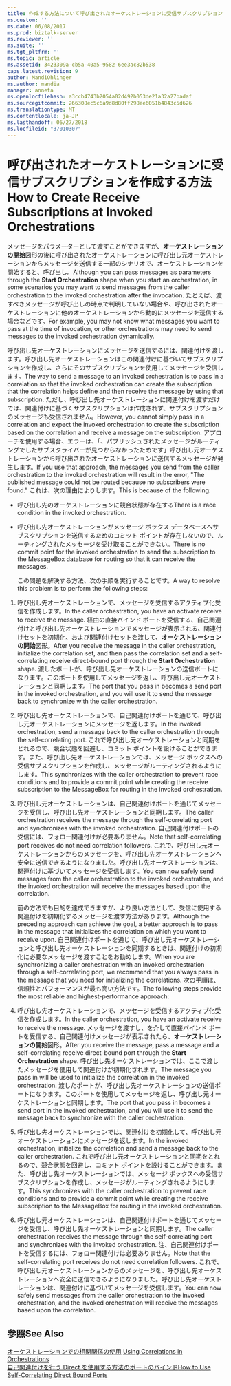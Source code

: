 ```yaml
---
title: 作成する方法について呼び出されたオーケストレーションに受信サブスクリプション |Microsoft Docs
ms.custom: ''
ms.date: 06/08/2017
ms.prod: biztalk-server
ms.reviewer: ''
ms.suite: ''
ms.tgt_pltfrm: ''
ms.topic: article
ms.assetid: 3423309a-cb5a-40a5-9582-6ee3ac82b538
caps.latest.revision: 9
author: MandiOhlinger
ms.author: mandia
manager: anneta
ms.openlocfilehash: a3ccb4743b2054a02d492b053de21a32a27badaf
ms.sourcegitcommit: 266308ec5c6a9d8d80ff298ee6051b4843c5d626
ms.translationtype: MT
ms.contentlocale: ja-JP
ms.lasthandoff: 06/27/2018
ms.locfileid: "37010307"
---
```

# <a name="how-to-create-receive-subscriptions-at-invoked-orchestrations"></a><span data-ttu-id="9424e-102">呼び出されたオーケストレーションに受信サブスクリプションを作成する方法</span><span class="sxs-lookup"><span data-stu-id="9424e-102">How to Create Receive Subscriptions at Invoked Orchestrations</span></span>
<span data-ttu-id="9424e-103">メッセージをパラメーターとして渡すことができますが、**オーケストレーションの開始**図形の後に呼び出されたオーケストレーションに呼び出し元オーケストレーションからメッセージを送信する一部のシナリオで、オーケストレーションを開始すると、呼び出し。</span><span class="sxs-lookup"><span data-stu-id="9424e-103">Although you can pass messages as parameters through the **Start Orchestration** shape when you start an orchestration, in some scenarios you may want to send messages from the caller orchestration to the invoked orchestration after the invocation.</span></span> <span data-ttu-id="9424e-104">たとえば、渡すべきメッセージが呼び出しの時点で判明していない場合や、呼び出されたオーケストレーションに他のオーケストレーションから動的にメッセージを送信する場合などです。</span><span class="sxs-lookup"><span data-stu-id="9424e-104">For example, you may not know what messages you want to pass at the time of invocation, or other orchestrations may need to send messages to the invoked orchestration dynamically.</span></span>  
  
 <span data-ttu-id="9424e-105">呼び出し先オーケストレーションにメッセージを送信するには、関連付けを渡します。呼び出し先オーケストレーションはこの関連付けに基づいてサブスクリプションを作成し、さらにそのサブスクリプションを使用してメッセージを受信します。</span><span class="sxs-lookup"><span data-stu-id="9424e-105">The way to send a message to an invoked orchestration is to pass in a correlation so that the invoked orchestration can create the subscription that the correlation helps define and then receive the message by using that subscription.</span></span> <span data-ttu-id="9424e-106">ただし、呼び出し先オーケストレーションに関連付けを渡すだけでは、関連付けに基づくサブスクリプションは作成されず、サブスクリプションのメッセージも受信されません。</span><span class="sxs-lookup"><span data-stu-id="9424e-106">However, you cannot simply pass in a correlation and expect the invoked orchestration to create the subscription based on the correlation and receive a message on the subscription.</span></span> <span data-ttu-id="9424e-107">アプローチを使用する場合、エラーは、「、パブリッシュされたメッセージがルーティングでしたサブスクライバーが見つからなかったためです」呼び出し元オーケストレーションから呼び出されたオーケストレーションに送信するメッセージが発生します。</span><span class="sxs-lookup"><span data-stu-id="9424e-107">If you use that approach, the messages you send from the caller orchestration to the invoked orchestration will result in the error, "The published message could not be routed because no subscribers were found."</span></span> <span data-ttu-id="9424e-108">これは、次の理由によりします。</span><span class="sxs-lookup"><span data-stu-id="9424e-108">This is because of the following:</span></span>  
  
- <span data-ttu-id="9424e-109">呼び出し先のオーケストレーションに競合状態が存在する</span><span class="sxs-lookup"><span data-stu-id="9424e-109">There is a race condition in the invoked orchestration.</span></span>  
  
- <span data-ttu-id="9424e-110">呼び出し先オーケストレーションがメッセージ ボックス データベースへサブスクリプションを送信するためのコミット ポイントが存在しないので、ルーティングされたメッセージを受け取ることができない。</span><span class="sxs-lookup"><span data-stu-id="9424e-110">There is no commit point for the invoked orchestration to send the subscription to the MessageBox database for routing so that it can receive the messages.</span></span>  
  
  <span data-ttu-id="9424e-111">この問題を解決する方法、次の手順を実行することです。</span><span class="sxs-lookup"><span data-stu-id="9424e-111">A way to resolve this problem is to perform the following steps:</span></span>  
  
1. <span data-ttu-id="9424e-112">呼び出し先オーケストレーションで、メッセージを受信するアクティブ化受信を作成します。</span><span class="sxs-lookup"><span data-stu-id="9424e-112">In the caller orchestration, you have an activate receive to receive the message.</span></span> <span data-ttu-id="9424e-113">経由の直接バインド ポートを受信する、自己関連付けと呼び出し先オーケストレーションでメッセージが表示される、関連付けセットを初期化、および関連付けセットを渡して、**オーケストレーションの開始**図形。</span><span class="sxs-lookup"><span data-stu-id="9424e-113">After you receive the message in the caller orchestration, initialize the correlation set, and then pass the correlation set and a self-correlating receive direct-bound port through the **Start Orchestration** shape.</span></span> <span data-ttu-id="9424e-114">渡したポートが、呼び出し先オーケストレーションの送信ポートになります。このポートを使用してメッセージを返し、呼び出し元オーケストレーションと同期します。</span><span class="sxs-lookup"><span data-stu-id="9424e-114">The port that you pass in becomes a send port in the invoked orchestration, and you will use it to send the message back to synchronize with the caller orchestration.</span></span>  
  
2. <span data-ttu-id="9424e-115">呼び出し先オーケストレーションで、自己関連付けポートを通じて、呼び出し元オーケストレーションにメッセージを返します。</span><span class="sxs-lookup"><span data-stu-id="9424e-115">In the invoked orchestration, send a message back to the caller orchestration through the self-correlating port.</span></span> <span data-ttu-id="9424e-116">これで呼び出し元オーケストレーションと同期をとれるので、競合状態を回避し、コミット ポイントを設けることができます。また、呼び出し先オーケストレーションでは、メッセージ ボックスへの受信サブスクリプションを作成し、メッセージがルーティングされるようにします。</span><span class="sxs-lookup"><span data-stu-id="9424e-116">This synchronizes with the caller orchestration to prevent race conditions and to provide a commit point while creating the receive subscription to the MessageBox for routing in the invoked orchestration.</span></span>  
  
3. <span data-ttu-id="9424e-117">呼び出し元オーケストレーションは、自己関連付けポートを通じてメッセージを受信し、呼び出し先オーケストレーションと同期します。</span><span class="sxs-lookup"><span data-stu-id="9424e-117">The caller orchestration receives the message through the self-correlating port and synchronizes with the invoked orchestration.</span></span> <span data-ttu-id="9424e-118">自己関連付けポートの受信には、フォロー関連付けが必要ありません。</span><span class="sxs-lookup"><span data-stu-id="9424e-118">Note that self-correlating port receives do not need correlation followers.</span></span> <span data-ttu-id="9424e-119">これで、呼び出し元オーケストレーションからのメッセージを、呼び出し先オーケストレーションへ安全に送信できるようになりました。呼び出し先オーケストレーションは、関連付けに基づいてメッセージを受信します。</span><span class="sxs-lookup"><span data-stu-id="9424e-119">You can now safely send messages from the caller orchestration to the invoked orchestration, and the invoked orchestration will receive the messages based upon the correlation.</span></span>  
  
   <span data-ttu-id="9424e-120">前の方法でも目的を達成できますが、より良い方法として、受信に使用する関連付けを初期化するメッセージを渡す方法があります。</span><span class="sxs-lookup"><span data-stu-id="9424e-120">Although the preceding approach can achieve the goal, a better approach is to pass in the message that initializes the correlation on which you want to receive upon.</span></span> <span data-ttu-id="9424e-121">自己関連付けポートを通じて、呼び出し元オーケストレーションと呼び出し先オーケストレーションを同期するときは、関連付けの初期化に必要なメッセージを渡すことをお勧めします。</span><span class="sxs-lookup"><span data-stu-id="9424e-121">When you are synchronizing a caller orchestration with an invoked orchestration through a self-correlating port, we recommend that you always pass in the message that you need for initializing the correlations.</span></span> <span data-ttu-id="9424e-122">次の手順は、信頼性とパフォーマンスが最も高い方法です。</span><span class="sxs-lookup"><span data-stu-id="9424e-122">The following steps provide the most reliable and highest-performance approach:</span></span>  
  
4. <span data-ttu-id="9424e-123">呼び出し先オーケストレーションで、メッセージを受信するアクティブ化受信を作成します。</span><span class="sxs-lookup"><span data-stu-id="9424e-123">In the caller orchestration, you have an activate receive to receive the message.</span></span> <span data-ttu-id="9424e-124">メッセージを渡すし、を介して直接バインド ポートを受信する、自己関連付けメッセージが表示されたら、**オーケストレーションの開始**図形。</span><span class="sxs-lookup"><span data-stu-id="9424e-124">After you receive the message, pass a message and a self-correlating receive direct-bound port through the **Start Orchestration** shape.</span></span> <span data-ttu-id="9424e-125">呼び出し先オーケストレーションでは、ここで渡したメッセージを使用して関連付けが初期化されます。</span><span class="sxs-lookup"><span data-stu-id="9424e-125">The message you pass in will be used to initialize the correlation in the invoked orchestration.</span></span> <span data-ttu-id="9424e-126">渡したポートが、呼び出し先オーケストレーションの送信ポートになります。このポートを使用してメッセージを返し、呼び出し元オーケストレーションと同期します。</span><span class="sxs-lookup"><span data-stu-id="9424e-126">The port that you pass in becomes a send port in the invoked orchestration, and you will use it to send the message back to synchronize with the caller orchestration.</span></span>  
  
5. <span data-ttu-id="9424e-127">呼び出し先オーケストレーションでは、関連付けを初期化して、呼び出し元オーケストレーションにメッセージを返します。</span><span class="sxs-lookup"><span data-stu-id="9424e-127">In the invoked orchestration, initialize the correlation and send a message back to the caller orchestration.</span></span> <span data-ttu-id="9424e-128">これで呼び出し元オーケストレーションと同期をとれるので、競合状態を回避し、コミット ポイントを設けることができます。また、呼び出し先オーケストレーションでは、メッセージ ボックスへの受信サブスクリプションを作成し、メッセージがルーティングされるようにします。</span><span class="sxs-lookup"><span data-stu-id="9424e-128">This synchronizes with the caller orchestration to prevent race conditions and to provide a commit point while creating the receive subscription to the MessageBox for routing in the invoked orchestration.</span></span>  
  
6. <span data-ttu-id="9424e-129">呼び出し元オーケストレーションは、自己関連付けポートを通じてメッセージを受信し、呼び出し先オーケストレーションと同期します。</span><span class="sxs-lookup"><span data-stu-id="9424e-129">The caller orchestration receives the message through the self-correlating port and synchronizes with the invoked orchestration.</span></span> <span data-ttu-id="9424e-130">注、自己関連付けポートを受信するには、フォロー関連付けは必要ありません。</span><span class="sxs-lookup"><span data-stu-id="9424e-130">Note that the self-correlating port receives do not need correlation followers.</span></span> <span data-ttu-id="9424e-131">これで、呼び出し元オーケストレーションからのメッセージを、呼び出し先オーケストレーションへ安全に送信できるようになりました。呼び出し先オーケストレーションは、関連付けに基づいてメッセージを受信します。</span><span class="sxs-lookup"><span data-stu-id="9424e-131">You can now safely send messages from the caller orchestration to the invoked orchestration, and the invoked orchestration will receive the messages based upon the correlation.</span></span>  
  
## <a name="see-also"></a><span data-ttu-id="9424e-132">参照</span><span class="sxs-lookup"><span data-stu-id="9424e-132">See Also</span></span>  
 <span data-ttu-id="9424e-133">[オーケストレーションでの相関関係の使用](../core/using-correlations-in-orchestrations.md) </span><span class="sxs-lookup"><span data-stu-id="9424e-133">[Using Correlations in Orchestrations](../core/using-correlations-in-orchestrations.md) </span></span>  
 [<span data-ttu-id="9424e-134">自己関連付けを行う Direct を使用する方法のポートのバインド</span><span class="sxs-lookup"><span data-stu-id="9424e-134">How to Use Self-Correlating Direct Bound Ports</span></span>](../core/how-to-use-self-correlating-direct-bound-ports.md)